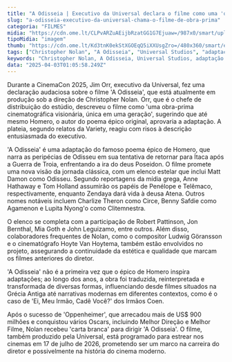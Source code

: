 ```yaml
---
title: "A Odisseia | Executivo da Universal declara o filme como uma 'obra-prima'"
slug: "a-odisseia-executivo-da-universal-chama-o-filme-de-obra-prima"
categoria: "FILMES"
midia: "https://cdn.ome.lt/CLPvARZuAEijbRzatGG1G7Ejuaw=/987x0/smart/uploads/conteudo/fotos/a-odisseia-matt-damon_mhnzxao.jpg"
tipoMidia: "imagem"
thumb: "https://cdn.ome.lt/Kd3tnK0ekStXGOEqQ5iXXUsgZro=/480x360/smart/extras/conteudos/a-odisseia-matt-damon_MFNACl5.jpg"
tags: ["Christopher Nolan", "A Odisseia", "Universal Studios", "adaptação de Homero", "elenco estelar", "CinemaCon 2025", "obra-prima cinematográfica", "filme épico"]
keywords: "Christopher Nolan, A Odisseia, Universal Studios, adaptação de Homero, elenco estelar, CinemaCon 2025, obra-prima cinematográfica, filme épico"
data: "2025-04-03T01:05:58.249Z"
---
```


Durante a CinemaCon 2025, Jim Orr, executivo da Universal, fez uma declaração audaciosa sobre o filme 'A Odisseia', que está atualmente em produção sob a direção de Christopher Nolan. Orr, que é o chefe de distribuição do estúdio, descreveu o filme como 'uma obra-prima cinematográfica visionária, única em uma geração', sugerindo que até mesmo Homero, o autor do poema épico original, aprovaria a adaptação. A plateia, segundo relatos da Variety, reagiu com risos à descrição entusiasmada do executivo.

'A Odisseia' é uma adaptação do famoso poema épico de Homero, que narra as peripécias de Odisseu em sua tentativa de retornar para Ítaca após a Guerra de Troia, enfrentando a ira do deus Poseidon. O filme promete uma nova visão da jornada clássica, com um elenco estelar que inclui Matt Damon como Odisseu. Segundo reportagens da mídia grega, Anne Hathaway e Tom Holland assumirão os papéis de Penélope e Telêmaco, respectivamente, enquanto Zendaya dará vida à deusa Atena. Outros nomes notáveis incluem Charlize Theron como Circe, Benny Safdie como Agamenon e Lupita Nyong'o como Clitemnestra.

O elenco se completa com a participação de Robert Pattinson, Jon Bernthal, Mia Goth e John Leguizamo, entre outros. Além disso, colaboradores frequentes de Nolan, como o compositor Ludwig Göransson e o cinematógrafo Hoyte Van Hoytema, também estão envolvidos no projeto, assegurando a continuidade da estética e qualidade que marcam os filmes anteriores do diretor.

'A Odisseia' não é a primeira vez que o épico de Homero inspira adaptações; ao longo dos anos, a obra foi traduzida, reinterpretada e transformada de diversas formas, influenciando desde filmes situados na Grécia Antiga até narrativas modernas em diferentes contextos, como é o caso de 'Ei, Meu Irmão, Cadê Você?' dos Irmãos Coen.

Após o sucesso de 'Oppenheimer', que arrecadou mais de US$ 900 milhões e conquistou vários Oscars, incluindo Melhor Direção e Melhor Filme, Nolan recebeu 'carta branca' para dirigir 'A Odisseia'. O filme, também produzido pela Universal, está programado para estrear nos cinemas em 17 de julho de 2026, prometendo ser um marco na carreira do diretor e possivelmente na história do cinema moderno.